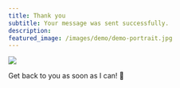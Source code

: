 ```yaml
---
title: Thank you
subtitle: Your message was sent successfully.
description: 
featured_image: /images/demo/demo-portrait.jpg
---
```


![](/images/demo/about.jpg)

Get back to you as soon as I can! 💜